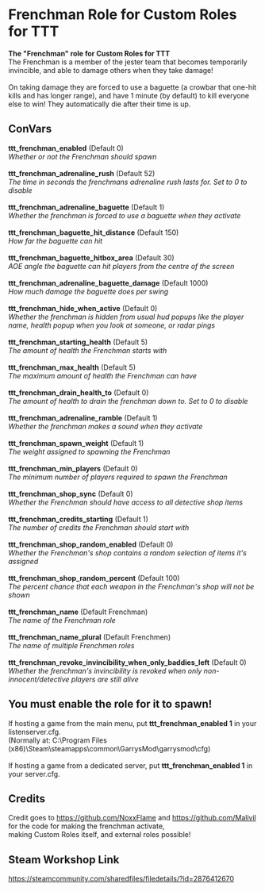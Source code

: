 # Frenchman Role for Custom Roles for TTT
**The "Frenchman" role for Custom Roles for TTT**\
The Frenchman is a member of the jester team that becomes temporarily invincible, and able to damage others when they take damage!\
\
On taking damage they are forced to use a baguette (a crowbar that one-hit kills and has longer range), and have 1 minute (by default) to kill everyone else to win! They automatically die after their time is up.


## ConVars
**ttt_frenchman_enabled** (Default 0)\
*Whether or not the Frenchman should spawn*\
\
**ttt_frenchman_adrenaline_rush** (Default 52)\
*The time in seconds the frenchmans adrenaline rush lasts for. Set to 0 to disable*\
\
**ttt_frenchman_adrenaline_baguette** (Default 1)\
*Whether the frenchman is forced to use a baguette when they activate*\
\
**ttt_frenchman_baguette_hit_distance** (Default 150)\
*How far the baguette can hit*\
\
**ttt_frenchman_baguette_hitbox_area** (Default 30)\
*AOE angle the baguette can hit players from the centre of the screen*\
\
**ttt_frenchman_adrenaline_baguette_damage** (Default 1000)\
*How much damage the baguette does per swing*\
\
**ttt_frenchman_hide_when_active** (Default 0)\
*Whether the frenchman is hidden from usual hud popups like the player name, health popup when you look at someone, or radar pings*\
\
**ttt_frenchman_starting_health** (Default 5)\
*The amount of health the Frenchman starts with*\
\
**ttt_frenchman_max_health** (Default 5)\
*The maximum amount of health the Frenchman can have*\
\
**ttt_frenchman_drain_health_to** (Default 0)\
*The amount of health to drain the frenchman down to. Set to 0 to disable*\
\
**ttt_frenchman_adrenaline_ramble** (Default 1)\
*Whether the frenchman makes a sound when they activate*\
\
**ttt_frenchman_spawn_weight** (Default 1)\
*The weight assigned to spawning the Frenchman*\
\
**ttt_frenchman_min_players** (Default 0)\
*The minimum number of players required to spawn the Frenchman*\
\
**ttt_frenchman_shop_sync** (Default 0)\
*Whether the Frenchman should have access to all detective shop items*\
\
**ttt_frenchman_credits_starting** (Default 1)\
*The number of credits the Frenchman should start with*\
\
**ttt_frenchman_shop_random_enabled** (Default 0)\
*Whether the Frenchman's shop contains a random selection of items it's assigned*\
\
**ttt_frenchman_shop_random_percent** (Default 100)\
*The percent chance that each weapon in the Frenchman's shop will not be shown*\
\
**ttt_frenchman_name** (Default Frenchman)\
*The name of the Frenchman role*\
\
**ttt_frenchman_name_plural** (Default Frenchmen)\
*The name of multiple Frenchmen roles*\
\
**ttt_frenchman_revoke_invincibility_when_only_baddies_left** (Default 0)\
*Whether the frenchman's invincibility is revoked when only non-innocent/detective players are still alive*


## You must enable the role for it to spawn!
If hosting a game from the main menu, put **ttt_frenchman_enabled 1** in your listenserver.cfg.\
(Normally at: C:\Program Files (x86)\Steam\steamapps\common\GarrysMod\garrysmod\cfg)\
\
If hosting a game from a dedicated server, put **ttt_frenchman_enabled 1** in your server.cfg.

## Credits
Credit goes to https://github.com/NoxxFlame and https://github.com/Malivil for the code for making the frenchman activate,\
making Custom Roles itself, and external roles possible!

## Steam Workshop Link
https://steamcommunity.com/sharedfiles/filedetails/?id=2876412670
